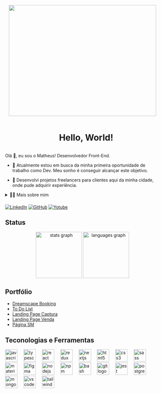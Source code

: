 <div align="center">
  <img src="https://github.com/MatheusAmon12/MatheusAmon12/assets/111083094/b4014043-8426-4135-a882-a437a158c6f2" height="360" width="480" />
</div>

<!--título-->
<div id="user-content-toc">
  <ul align="center">
    <summary><h1 style="display: inline-block">Hello, World!</h1></summary>
</div>

<!-- Presentation -->
<p>
  Olá 👋, eu sou o Matheus! Desenvolvedor Front-End.

  - 🔭 Atualmente estou em busca da minha primeira oportunidade de trabalho como Dev. Meu sonho é conseguir alcançar este objetivo.

  - 🌱 Desenvolvi projetos freelancers para clientes aqui da minha cidade, onde pude adquirir experiência.
</p>

<!-- Dropdown -->
<details>
  <summary>👨‍💻 Mais sobre mim</summary>

  - 💬 Eu tenho 23 anos, me formei com técnico em informática em 2019, meu primeiro contato com um mundo do desenvolvimento. Nesse momento eu descobri o que eu queria seguir, pois simplesmente amo a programação. Desde então busco me desenvolver cada dia mais como desenvolvedor, o curso mais importante para mim foi a Formação Full Stack JavaScript, pois tive contato com tecnologias incríveis que mostraram o quão grande era o universo da programação. Realizei outros cursos pela plataforma do Curso em Vídeo, imersões da Alura e Bootcamp MultiCloud. Atualmente o meu foco é o Front-End e para abrangir meus conhecimentos me profissionalizei como Designer especialista em Figma. Isso me permitiu desenvolver projetos onde fui responsável desde a interface (UI) até a implementação, deploy e hospedagme. Meu objetivo é conseguir minha primeira oportunidade e daqui 4 anos anos chegar ao nível sênior

  - 🕙 No meu tempo livre gosto de assistir filmes e séries voltadas para tecnologia e tocar guitarra. \o/
</details>

###

[![LinkedIn](https://img.shields.io/badge/LinkedIn-0077B5?style=for-the-badge&logo=linkedin&logoColor=white)](https://www.linkedin.com/in/matheus-amon-dos-santos-ferreira-a52526163/)
[![GitHub](https://img.shields.io/badge/GitHub-100000?style=for-the-badge&logo=github&logoColor=white)](https://www.github.com/MatheusAmon12)
[![Yotube](https://img.shields.io/badge/YouTube-FF0000?style=for-the-badge&logo=youtube&logoColor=white)](https://youtu.be/PR0C9IDnIEE)

## Status

<div align="center">
  <img src="https://github-readme-stats.vercel.app/api?username=MatheusAmon12&hide_title=false&hide_rank=false&show_icons=true&include_all_commits=true&count_private=true&disable_animations=false&theme=dracula&locale=en&hide_border=false&order=1" height="150" alt="stats graph"  />
  <img src="https://github-readme-stats.vercel.app/api/top-langs?username=MatheusAmon12&locale=en&hide_title=false&layout=compact&card_width=320&langs_count=5&theme=dracula&hide_border=false&order=2" height="150" alt="languages graph"  />
</div>

## Portfólio

- [Dreamscape Booking](https://github.com/MatheusAmon12/booking)
- [To Do List](https://github.com/MatheusAmon12/to-do-list)
- [Landing Page Captura](https://imersaohelanomariz.com)
- [Landing Page Venda](https://www.valorizandoaessencia.com)
- [Página SM](https://github.com/MatheusAmon12/pagina-sm-next)

## Teconologias e Ferramentas

<div align="left">
  <img src="https://cdn.jsdelivr.net/gh/devicons/devicon/icons/javascript/javascript-original.svg" height="40" alt="javascript logo"  />
  <img width="12" />
  <img src="https://cdn.jsdelivr.net/gh/devicons/devicon/icons/typescript/typescript-original.svg" height="40" alt="typescript logo"  />
  <img width="12" />
  <img src="https://cdn.jsdelivr.net/gh/devicons/devicon/icons/react/react-original.svg" height="40" alt="react logo"  />
  <img width="12" />
  <img src="https://cdn.jsdelivr.net/gh/devicons/devicon/icons/redux/redux-original.svg" height="40" alt="redux logo"  />
  <img width="12" />
  <img src="https://cdn.jsdelivr.net/gh/devicons/devicon/icons/nextjs/nextjs-original.svg" height="40" alt="nextjs logo"  />
  <img width="12" />
  <img src="https://cdn.jsdelivr.net/gh/devicons/devicon/icons/html5/html5-original.svg" height="40" alt="html5 logo"  />
  <img width="12" />
  <img src="https://cdn.jsdelivr.net/gh/devicons/devicon/icons/css3/css3-original.svg" height="40" alt="css3 logo"  />
  <img width="12" />
  <img src="https://cdn.jsdelivr.net/gh/devicons/devicon/icons/sass/sass-original.svg" height="40" alt="sass logo"  />
  <img width="12" />
  <img src="https://cdn.jsdelivr.net/gh/devicons/devicon/icons/materialui/materialui-original.svg" height="40" alt="materialui logo"  />
  <img width="12" />
  <img src="https://cdn.jsdelivr.net/gh/devicons/devicon/icons/figma/figma-original.svg" height="40" alt="figma logo"  />
  <img width="12" />
  <img src="https://cdn.jsdelivr.net/gh/devicons/devicon/icons/nodejs/nodejs-original.svg" height="40" alt="nodejs logo"  />
  <img width="12" />
  <img src="https://cdn.jsdelivr.net/gh/devicons/devicon/icons/npm/npm-original-wordmark.svg" height="40" alt="npm logo"  />
  <img width="12" />
  <img src="https://cdn.jsdelivr.net/gh/devicons/devicon/icons/bash/bash-original.svg" height="40" alt="bash logo"  />
  <img width="12" />
  <img src="https://cdn.jsdelivr.net/gh/devicons/devicon/icons/git/git-original.svg" height="40" alt="git logo"  />
  <img width="12" />
  <img src="https://cdn.jsdelivr.net/gh/devicons/devicon/icons/jest/jest-plain.svg" height="40" alt="jest logo"  />
  <img width="12" />
  <img src="https://cdn.jsdelivr.net/gh/devicons/devicon/icons/postgresql/postgresql-original.svg" height="40" alt="postgresql logo"  />
  <img width="12" />
  <img src="https://cdn.jsdelivr.net/gh/devicons/devicon/icons/mongodb/mongodb-original.svg" height="40" alt="mongodb logo"  />
  <img width="12" />
  <img src="https://cdn.jsdelivr.net/gh/devicons/devicon/icons/vscode/vscode-original.svg" height="40" alt="vscode logo"  />
  <img width="12" />
  <img src="https://cdn.jsdelivr.net/gh/devicons/devicon/icons/tailwindcss/tailwindcss-original-wordmark.svg" height="40" alt="tailwindcss logo"  />
</div>
